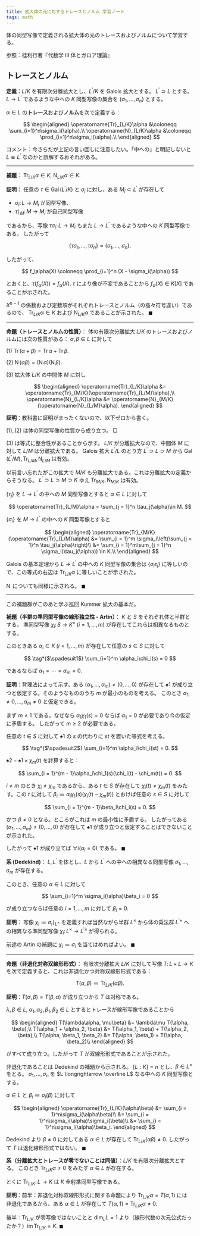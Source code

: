 ```yaml
---
title: 拡大体の元に対するトレースとノルム 学習ノート
tags: math
---
```


体の同型写像で定義される拡大体の元のトレースおよびノルムについて学習する。

参照：桂利行著『代数学 III 体とガロア理論』

## トレースとノルム

**定義**：$L/K$ を有限次分離拡大とし、$L^{\prime}/K$ を Galois 拡大とする。
$L^{\prime} \supset L$ とする。
$L \longrightarrow L^{\prime}$ であるような中への $K$ 同型写像の集合を
$\lbrace \sigma_1, \dotsc, \sigma_n\rbrace$
とする。

$\alpha \in L$ の**トレース**および**ノルム**を次で定義する：

$$
\begin{aligned}
\operatorname{Tr}_{L/K}\alpha &\coloneqq \sum_{i=1}^n\sigma_i(\alpha).\\
\operatorname{N}_{L/K}\alpha &\coloneqq \prod_{i=1}^n\sigma_i(\alpha).\\
\end{aligned}
$$

コメント：今さらだが上記の言い回しに注意したい。「中への」と明記しないと $L \cong L^{\prime}$ なのかと誤解するおそれがある。

----

**補題**：
$\operatorname{Tr}_{L/K}\alpha \in K,$
$\operatorname{N}_{L/K}\alpha \in K.$

**証明**：
任意の $\tau \in \operatorname{Gal}(L^{\prime}/K)$ と $\sigma_i$ に対し、ある $M_i \subset L^{\prime}$ が存在して

* $\sigma_i\colon L \longrightarrow M_i$ が同型写像、
* $\tau\mid_M\colon M \longrightarrow M_i$ が自己同型写像

であるから、写像 $\tau\sigma_i\colon L \longrightarrow M_i$ もまた
$L \longrightarrow L^{\prime}$ であるような中への $K$ 同型写像である。
したがって

$$
\{ \tau\sigma_1, \dotsc, \tau\sigma_n \} = \{ \sigma_1, \dotsc, \sigma_n\}.
$$

したがって、

$$
f_\alpha(X) \coloneqq \prod_{i=1}^n (X - \sigma_i(\alpha))
$$

とおくと、$\tau(f_\alpha(X)) = f_\alpha(X).$
$\tau$ により像が不変であることから $f_\alpha(X) \in K[X]$ であることが示された。

$X^{n - 1}$ の係数および定数項がそれぞれトレースとノルム（の高々符号違い）であるので、
$\operatorname{Tr}_{L/K}\alpha \in K$ および
$\operatorname{N}_{L/K}\alpha$ であることが示された。
$\blacksquare$

----

**命題（トレースとノルムの性質）**：
体の有限次分離拡大 $L/K$ のトレースおよびノルムには次の性質がある：
$\alpha, \beta \in L$ に対して

$(1)$ $\operatorname{Tr}(\alpha + \beta) = \operatorname{Tr}\alpha + \operatorname{Tr}\beta.$

$(2)$ $\operatorname{N}(\alpha\beta) = (\operatorname{N}\alpha)(\operatorname{N}\beta).$

$(3)$ 拡大体 $L/K$ の中間体 $M$ に対し

$$
\begin{aligned}
\operatorname{Tr}_{L/K}\alpha &= \operatorname{Tr}_{M/K}(\operatorname{Tr}_{L/M}\alpha),\\
\operatorname{N}_{L/K}\alpha &= \operatorname{N}_{M/K}(\operatorname{N}_{L/M}\alpha).
\end{aligned}
$$

**証明**：教科書に証明がまったくないので、以下ゼロから書く。

$(1), (2)$ は体の同型写像の性質から成り立つ。
$\Box$

$(3)$ は等式に整合性があることから示す。
$L/K$ が分離拡大なので、中間体 $M$ に対して $L/M$ は分離拡大である。
Galois 拡大 $L^{\prime}/L$ のとり方 $L^{\prime} \supset L \supset M$ から
$\operatorname{Gal}(L^{\prime}/M), \operatorname{Tr}_{L/M}, \operatorname{N}_{L/M}$ は有効。

以前言い忘れたがこの拡大で $M/K$ も分離拡大である。これは分離拡大の定義からそうなる。
$L^{\prime} \supset L \supset M \supset K$ ゆえ
$\operatorname{Tr}_{M/K}, \operatorname{N}_{M/K}$ は有効。

$\lbrace \tau_j \rbrace$ を $L \longrightarrow L^{\prime}$ の中への $M$ 同型写像とすると
$\alpha \in L$ に対して

$$
\operatorname{Tr}_{L/M}\alpha = \sum_{j = 1}^n \tau_j(\alpha)\in M.
$$

$\lbrace \sigma_i \rbrace$ を $M \longrightarrow L^{\prime}$ の中への $K$ 同型写像とすると

$$
\begin{aligned}
\operatorname{Tr}_{M/K}(\operatorname{Tr}_{L/M}\alpha)
&= \sum_{i = 1}^m \sigma_i\left(\sum_{j = 1}^n \tau_j(\alpha)\right)\\
&= \sum_{i = 1}^m\sum_{j = 1}^n \sigma_i(\tau_j(\alpha)) \in K.\\
\end{aligned}
$$

Galois の基本定理から $L \longrightarrow L^{\prime}$ の中への $K$ 同型写像の集合は
$\lbrace \sigma_i\tau_j \rbrace$ に等しいので、この等式の右辺は
$\operatorname{Tr}_{L/K}\alpha$ に等しいことが示された。

$\operatorname{N}$ についても同様に示される。
$\blacksquare$

----

この補題群がこのあと学ぶ巡回 Kummer 拡大の基本だ。

**補題（半群の準同型写像の線形独立性 - Artin）**：
$K$ と $S$ をそれぞれ体と半群とする。
準同型写像 $\chi_i\colon S \longrightarrow K^\times\;(i = 1, \dotsc, m)$ が存在してこれらは相異なるものとする。

このときある $\alpha_i \in K\;(i = 1, \dotsc, m)$ が存在して任意の $s \in S$ に対して

$$
\tag*{$\spadesuit1$}
\sum_{i=1}^m \alpha_i\chi_i(s) = 0
$$

であるならば $\alpha_1 = \dotsb = \alpha_m = 0.$

**証明**：背理法によって示す。ある $(\alpha_1, \dotsc, \alpha_m) \ne (0, \dotsc, 0)$
が存在して $\spadesuit1$ が成り立つと仮定する。そのようなもののうち $m$ が最小のものを考える。
このとき $\alpha_1 \ne 0, \dotsc, \alpha_m \ne 0$ と仮定できる。

まず $m \ne 1$ である。なぜなら $\alpha_1\chi_1(s) = 0$ ならば
$\alpha_1 = 0$ が必要であり今の仮定に矛盾する。
したがって $m \ge 2$ が必要である。

任意の $t \in S$ に対して $\spadesuit1$ の $s$ の代わりに $st$ を置いた等式を考える。

$$
\tag*{$\spadesuit2$}
\sum_{i=1}^m \alpha_i\chi_i(st) = 0.
$$

$\spadesuit2 - \spadesuit1 \times \chi_m(t)$ を計算すると：

$$
\sum_{i = 1}^{m - 1}\alpha_i\chi_1(s)(\chi_i(t) - \chi_m(t)) = 0.
$$

$i \ne m$ のとき $\chi_i \ne \chi_m$ であるから、ある $t \in S$ が存在して
$\chi_i(t) \ne \chi_m(t)$ をみたす。この $t$ に対して
$\beta_i \coloneqq \alpha_i\chi_1(s)(\chi_i(t) - \chi_m(t))$ とおけば任意の $s \in S$ に対して

$$
\sum_{i = 1}^{m - 1}\beta_i\chi_i(s) = 0.
$$

かつ $\beta \ne 0$ となる。ところがこれは $m$ の最小性に矛盾する。
したがってある $(\alpha_1, \dotsc, \alpha_m) \ne (0, \dotsc, 0)$
が存在して $\spadesuit1$ が成り立つと仮定することはできないことが示された。

したがって $\spadesuit1$ が成り立てば $\forall i(\alpha_i = 0)$ である。
$\blacksquare$

**系 (Dedekind)**：
$L, L^{\prime}$ を体とし、$L$ から $L^{\prime}$ への中への相異なる同型写像
$\sigma_1, \dotsc, \sigma_m$ が存在する。

このとき、任意の $\alpha \in L$ に対して

$$
\sum_{i=1}^m \sigma_i(\alpha)\beta_i = 0
$$

が成り立つならば任意の $i = 1, \dotsc, m$ に対して $\beta_i = 0.$

**証明**：
写像 $\chi_i \coloneqq \sigma_i\mid_{L^\times}$
を定義すれば当然ながら半群 $L^\times$ から体の乗法群 $L^{\prime}{}^\times$ への相異なる準同型写像
$\chi_i\colon L^\times \longrightarrow L^{\prime}{}^\times$ が得られる。

前述の Artin の補題に $\chi_i \coloneqq \sigma_i$ を当てはめればよい。
$\blacksquare$

----

**命題（非退化対称双線形形式）**：
有限次分離拡大 $L/K$ に対して写像 $T\colon L \times L \longrightarrow K$
を次で定義すると、これは非退化かつ対称双線形形式である：

$$
T(\alpha, \beta) \coloneqq \operatorname{Tr}_{L/K}(\alpha\beta).
$$

**証明**：$T(\alpha, \beta) = T(\beta, \alpha)$ が成り立つから $T$ は対称である。

$\lambda, \beta \in L$, $\alpha_1, \alpha_2, \beta_1, \beta_2 \in L$ とするとトレースが線形写像であることから

$$
\begin{aligned}
    T(\lambda\alpha, \mu\beta) &= \lambda\mu T(\alpha, \beta),\\
    T(\alpha_1 + \alpha_2, \beta) &= T(\alpha_1, \beta) + T(\alpha_2, \beta),\\
    T(\alpha, \beta_1, \beta_2) &= T(\alpha, \beta_1) + T(\alpha, \beta_2)\\
\end{aligned}
$$

がすべて成り立つ。したがって $T$ が双線形形式であることが示された。

非退化であることは Dedekind の補題から示される。
$[L : K] = n$ とし、$\beta \in L^\times$ をとる。
$\sigma_1, \dotsc, \sigma_n$ を $L \longrightarrow \overline L$ なる中への $K$ 同型写像とする。

$\alpha \in L$ と $\beta_i \coloneqq \sigma_i(\beta)$ に対して

$$
\begin{aligned}
\operatorname{Tr}_{L/K}(\alpha\beta)
&= \sum_{i = 1}^n\sigma_i(\alpha\beta)\\
&= \sum_{i = 1}^n\sigma_i(\alpha)\sigma_i(\beta)\\
&= \sum_{i = 1}^n\sigma_i(\alpha)\beta_i.
\end{aligned}
$$

Dedekind より $\beta \ne 0$ に対してある $\alpha \in L$ が存在して
$\operatorname{Tr}_{L/K}(\alpha\beta) \ne 0.$
したがって $T$ は退化線形形式ではない。
$\blacksquare$

**系（分離拡大とトレースが零でないことは同値）**：$L/K$ を有限次分離拡大とする。
このとき $\operatorname{Tr}_{L/K}\alpha \ne 0$ をみたす $\alpha \in L$ が存在する。

とくに $\operatorname{Tr}_{L/K}\colon L \longrightarrow K$ は $K$ 全射準同型写像である。

**証明**：前半：非退化対称双線形形式に関する命題により
$\operatorname{Tr}_{L/K}\alpha = T(\alpha, 1)$ には
非退化であるから、ある $\alpha \in L$ が存在して $T(\alpha, 1) = \operatorname{Tr}_{L/K}\alpha\ne 0.$

後半：$\operatorname{Tr}_{L/K}$ が零写像ではないことと $\dim_LL = 1$
より（線形代数の次元公式だったか？）$\operatorname{im}{\operatorname{Tr}_{L/K}} = K.$
$\blacksquare$
